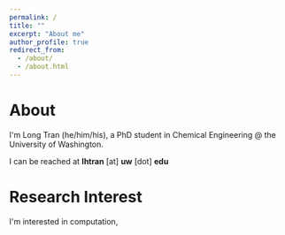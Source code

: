 ```yaml
---
permalink: /
title: ""
excerpt: "About me"
author_profile: true
redirect_from: 
  - /about/
  - /about.html
---
```


# About
I'm Long Tran (he/him/his), a PhD student in Chemical Engineering @ the University of Washington.

I can be reached at **lhtran** [at] **uw** [dot] **edu**
# Research Interest
I'm interested in computation,
